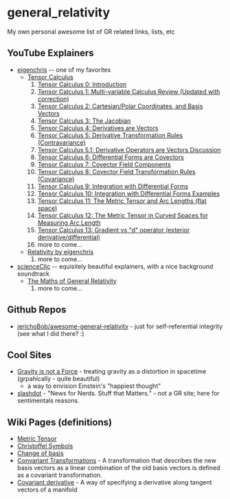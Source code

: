 # general_relativity

My own personal awesome list of GR related links, lists, etc

## YouTube Explainers

* [eigenchris](https://www.youtube.com/c/eigenchris/playlists) -- one of my favorites
  * [Tensor Calculus](https://www.youtube.com/playlist?list=PLJHszsWbB6hpk5h8lSfBkVrpjsqvUGTCx)
    1. [Tensor Calculus 0: Introduction](https://www.youtube.com/watch?v=kGXr1SF3WmA&list=PLJHszsWbB6hpk5h8lSfBkVrpjsqvUGTCx)
    2. [Tensor Calculus 1: Multi-variable Calculus Review (Updated with correction)](https://www.youtube.com/watch?v=pdtb7vhxl4w&list=PLJHszsWbB6hpk5h8lSfBkVrpjsqvUGTCx&index=2)
    3. [Tensor Calculus 2: Cartesian/Polar Coordinates, and Basis Vectors](https://www.youtube.com/watch?v=rr5qEb_kT6c&list=PLJHszsWbB6hpk5h8lSfBkVrpjsqvUGTCx&index=3)
    4. [Tensor Calculus 3: The Jacobian](https://www.youtube.com/watch?v=OMCguyCnTQk&list=PLJHszsWbB6hpk5h8lSfBkVrpjsqvUGTCx&index=4)
    5. [Tensor Calculus 4: Derivatives are Vectors](https://www.youtube.com/watch?v=9yOb9gHnLUk&list=PLJHszsWbB6hpk5h8lSfBkVrpjsqvUGTCx&index=5)
    6. [Tensor Calculus 5: Derivative Transformation Rules (Contravariance)](https://www.youtube.com/watch?v=zKuyaQ4JRs8&list=PLJHszsWbB6hpk5h8lSfBkVrpjsqvUGTCx&index=6)
    7. [Tensor Calculus 5.1: Derivative Operators are Vectors Discussion](https://www.youtube.com/watch?v=VHkL5HpL0HY&list=PLJHszsWbB6hpk5h8lSfBkVrpjsqvUGTCx&index=7)
    8. [Tensor Calculus 6: Differential Forms are Covectors](https://www.youtube.com/watch?v=XGL-vpk-8dU&list=PLJHszsWbB6hpk5h8lSfBkVrpjsqvUGTCx&index=8)
    9. [Tensor Calculus 7: Covector Field Components](https://www.youtube.com/watch?v=r_20yXBdhJk&list=PLJHszsWbB6hpk5h8lSfBkVrpjsqvUGTCx&index=9)
    10. [Tensor Calculus 8: Covector Field Transformation Rules (Covariance)](https://www.youtube.com/watch?v=4doR1XCXzKU&list=PLJHszsWbB6hpk5h8lSfBkVrpjsqvUGTCx&index=10)
    11. [Tensor Calculus 9: Integration with Differential Forms](https://www.youtube.com/watch?v=kyzSofggsqg&list=PLJHszsWbB6hpk5h8lSfBkVrpjsqvUGTCx&index=11)
    12. [Tensor Calculus 10: Integration with Differential Forms Examples](https://www.youtube.com/watch?v=PzrGGbX-_54&list=PLJHszsWbB6hpk5h8lSfBkVrpjsqvUGTCx&index=12)
    13. [Tensor Calculus 11: The Metric Tensor and Arc Lengths (flat space)](https://www.youtube.com/watch?v=BbQmTmSzUCI&list=PLJHszsWbB6hpk5h8lSfBkVrpjsqvUGTCx&index=13)
    14. [Tensor Calculus 12: The Metric Tensor in Curved Spaces for Measuring Arc Length](https://www.youtube.com/watch?v=SmjbpIgVKFs&list=PLJHszsWbB6hpk5h8lSfBkVrpjsqvUGTCx&index=14)
    15. [Tensor Calculus 13: Gradient vs "d" operator (exterior derivative/differential)](https://www.youtube.com/watch?v=nJpONHO_X5o&list=PLJHszsWbB6hpk5h8lSfBkVrpjsqvUGTCx&index=15)
    16. more to come...
  * [Relativity by eigenchris](https://www.youtube.com/playlist?list=PLJHszsWbB6hqlw73QjgZcFh4DrkQLSCQa)
    1. more to come...
* [scienceClic](https://www.youtube.com/c/ScienceClicEN) -- equisitely beautiful explainers, with a nice background soundtrack
  * [The Maths of General Relativity](https://www.youtube.com/playlist?list=PLu7cY2CPiRjVY-VaUZ69bXHZr5QslKbzo)
    1. more to come...

## Github Repos

* [jerichoBob/awesome-general-relativity](https://github.com/jerichoBob/general_relativity) - just for self-referential integrity (see what I did there? :)

## Cool Sites

* [Gravity is not a Force](https://timhutton.github.io/GravityIsNotAForce/index.html) - treating gravity as a distortion in spacetime (grpahically - quite beautiful)
  * a way to envision Einstein's "happiest thought"
* [slashdot](https://slashdot.org/) - "News for Nerds. Stuff that Matters." - not a GR site; here for sentimentals reasons.

## Wiki Pages (definitions)

* [Metric Tensor](https://en.wikipedia.org/wiki/Metric_tensor_(general_relativity))
* [Christoffel Symbols](https://en.wikipedia.org/wiki/Christoffel_symbols)
* [Change of basis](https://en.wikipedia.org/wiki/Change_of_basis)
* [Convariant Transformations](https://en.wikipedia.org/wiki/Covariant_transformation) - A transformation that describes the new basis vectors as a linear combination of the old basis vectors is defined as a covariant transformation.
* [Covariant derivative](https://en.wikipedia.org/wiki/Covariant_derivative) - A way of specifying a derivative along tangent vectors of a manifold